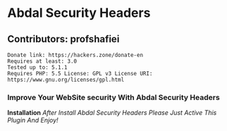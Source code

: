 # Abdal Security Headers
## Contributors: profshafiei

    Donate link: https://hackers.zone/donate-en 
    Requires at least: 3.0  
    Tested up to: 5.1.1 
    Requires PHP: 5.5 License: GPL v3 License URI:  
    https://www.gnu.org/licenses/gpl.html

### Improve Your WebSite security With Abdal Security Headers

**Installation**
*After Install Abdal Security Headers Please Just Active This Plugin And Enjoy!*
